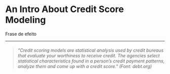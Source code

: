 # An Intro About Credit Score Modeling

Frase de efeito

---

> ###### "Credit scoring models are statistical analysis used by credit bureaus that evaluate your worthiness to receive credit. The agencies select statistical characteristics found in a person’s credit payment patterns, analyze them and come up with a credit score." (Font: debt.org)
